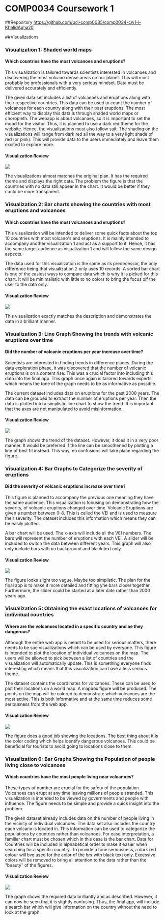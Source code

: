 # COMP0034 Coursework 1

##Repository
https://github.com/ucl-comp0035/comp0034-cw1-i-KhalidAgha20

##Visualizations
### Visualization 1: Shaded world maps
#### Which countries have the most volcanoes and eruptions?
This visualization is tailored towards scientists interested in volcanoes and discovering the most volcano dense areas 
on our planet. This will most probably be professionals with a very serious mindset. Data must be delivered accurately
and efficiently.

The given data set includes a list of volcanoes and eruptions along with their respective countries. This data can be
used to count the number of volcanoes for each country along with their past eruptions. The most efficient way to
display this data is through shaded world maps or choropleth. The webapp is about volcanoes, so it is important to
set the mood for the visitor. Thus, it is planned to use a dark red theme for the website. Hence, the visualizations
must also follow suit. The shading on the visualizations will range from dark red all the way to a very light shade of
red (or pink). This will provide data to the users immediately and leave them excited to explore more.

#### Visualization Review
![](img/v1.png)

The visualizations almost matches the original plan. It has the required theme and displays the right data. The problem
the figure is that the countries with no data still appear in the chart. It would be better if they could be more
transparent.

### Visualization 2: Bar charts showing the countries with most eruptions and volcanoes
#### Which countries have the most volcanoes and eruptions?
This visualization will be intended to deliver some quick facts about the top 10 countries with most volcano's and 
eruptions. It is mainly intended to accompany another visualization 1 and act as a support to it. Hence, it has the same
target audience as visualization 1 and will follow the same design aspects.

The data used for this visualization is the same as its predecessor, the only difference being that visualization 2 only
uses 10 records. A sorted bar chart is one of the easiest ways to compare data which is why it is picked for this chart.
It will be minimalistic with little to no colors to bring the focus oif the user to the data only.

#### Visualization Review
![](img/v2.png)

This visualization exactly matches the description and demonstrates the data in a brilliant manner.

### Visualization 3: Line Graph Showing the trends with volcanic eruptions over time
#### Did the number of volcanic eruptions per year increase over time?
Scientists are interested in finding trends in difference places. During the data exploration phase, it was discovered
that the number of volcanic eruptions is on a content rise. This was a crucial factor into including this data into the 
final app. This graph once again is tailored towards experts which means the tone of the graph needs to be as 
informative as possible.

The current dataset includes data on eruptions for the past 2000 years. The data can be grouped to extract the number of
eruptions per year. Then the data is plotted into a simplistic line chart to show the trend. It is important that the
axes are not manipulated to avoid misinformation.

#### Visualization Review
![](img/v3.png)

The graph shows the trend of the dataset. However, it does it in a very poor manner. It would be preferred if the line
can be smoothened by plotting a line of best fit instead. This way, no confusions will take place regarding the figure.

### Visualization 4: Bar Graphs to Categorize the severity of eruptions
#### Did the severity of volcanic eruptions increase over time?
This figure is planned to accompany the previous one meaning they have the same audience. This visualization is focusing
on demonstrating how the severity, of volcanic eruptions changed over time. Volcanic Eruptions are given a number 
between 0-8. This is called the VEI and is used to measure their severity. The dataset includes this information which
means they can be easily plotted. 

A bar chart will be used. The x-axis will include all the VEI numbers. The bars will represent the number of eruptions
with each VEI. A slider will be included to switch the data between different years. This graph will also only include
bars with no background and black text only.

#### Visualization Review
![](img/v4.png)

The figure looks slight too vague. Maybe too simplistic. The plan for the final app is to make it more detailed and 
fitting yhe bars closer together. Furthermore, the slider could be started at a later date rather than 2000 years ago.


### Visualization 5: Obtaining the exact locations of volcanoes for individual countries
#### Where are the volcanoes located in a specific country and ae they dangerous?
Although the entire web app is meant to be used for serious matters, there needs to be soe visualizations which can be
used by everyone. This figure is intended to plot the location of individual volcanoes on the map. The users will be
allowed to pick between a list of countries and the visualization will automatically update. This is something
everyone finds interesting which means that this visualization can have a less serious theme.

The dataset contains the coordinates for volcanoes. These can be used to plot their locations on a world map. A mapbox
figure will be produced. The points on the map will be colored to demonstrate which volcanoes are the most active. This
is both informative and at the same time reduces some seriousness from the web app.

#### Visualization Review
![](img/v5.png)

The figure does a good job showing the locations. The best thing about it is the color coding which helps identify
dangerous volcanoes. This could be beneficial for tourists to avoid going to locations close to them.


### Visualization 6: Bar Graphs Showing the Population of people living close to volcanoes
#### Which countries have the most people living near volcanoes?
These types of number are crucial for the safety of the population. Volcanoes can erupt at any time leaving millions
of people stranded. This visualization is intended to be viewed by governments and people with influence. The figure
needs to be simple and provide a quick insight into the problem.

The given dataset already includes data on the number of people living in the vicinity of individual volcanoes. The data
set also includes the country each volcano is located in. This information can be used to categorize the populations by
countries rather than volcanoes. For ease interpretation, a familiar chart must be chosen which in this case is the bar
chart. Data for Countries will be included in alphabetical order to make it easier when searching for a specific
country. To provide a tone seriousness, a dark red colour will bve used for the color of the brs with black text only.
Excessive colors will be removed to bring all attention to the data rather than the "beauty" of the figures.

#### Visualization Review
![](img/v6.png)

The graph shows the required data brilliantly and as described. However, it can now be seen that it is slightly
confusing. Thus, the final app, will include a search bar which will give information on the country without the need to
look at the graph.


